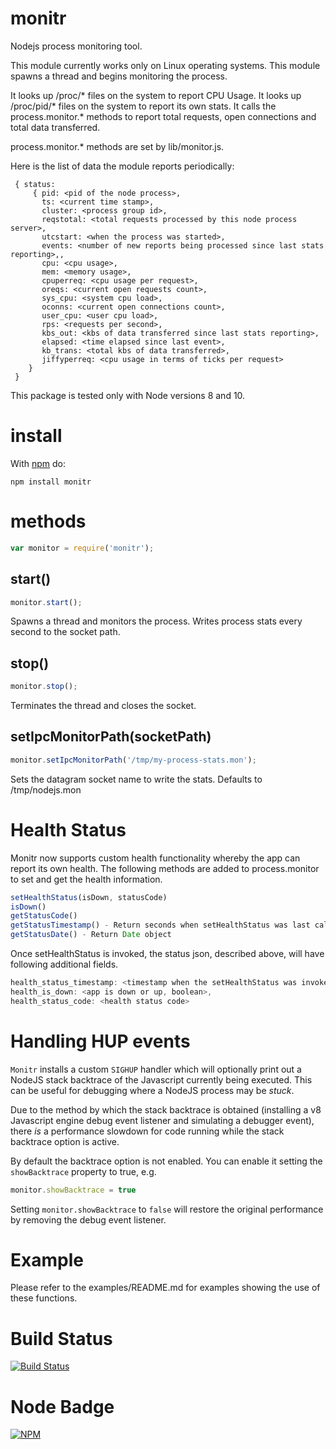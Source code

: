 # monitr

Nodejs process monitoring tool. 

This module currently works only on Linux operating systems.
This module spawns a thread and begins monitoring the process. 

It looks up /proc/* files on the system to report CPU Usage.
It looks up /proc/pid/* files on the system to report its own stats.
It calls the process.monitor.* methods to report total requests, open connections and total data transferred.

process.monitor.* methods are set by lib/monitor.js.

Here is the list of data the module reports periodically:
```
 { status: 
     { pid: <pid of the node process>,
       ts: <current time stamp>,
       cluster: <process group id>,
       reqstotal: <total requests processed by this node process server>,
       utcstart: <when the process was started>,
       events: <number of new reports being processed since last stats reporting>,,
       cpu: <cpu usage>,
       mem: <memory usage>,
       cpuperreq: <cpu usage per request>,
       oreqs: <current open requests count>,
       sys_cpu: <system cpu load>,
       oconns: <current open connections count>,
       user_cpu: <user cpu load>,
       rps: <requests per second>,
       kbs_out: <kbs of data transferred since last stats reporting>,
       elapsed: <time elapsed since last event>,
       kb_trans: <total kbs of data transferred>,
       jiffyperreq: <cpu usage in terms of ticks per request> 
    }
 }
```

This package is tested only with Node versions 8 and 10.


# install

With [npm](http://npmjs.org) do:

```
npm install monitr
```

# methods
```js
var monitor = require('monitr');
```

## start()

```js
monitor.start();
```
Spawns a thread and monitors the process. Writes process stats every second to the socket path.

## stop()
```js
monitor.stop();
```
Terminates the thread and closes the socket.

## setIpcMonitorPath(socketPath)
```js
monitor.setIpcMonitorPath('/tmp/my-process-stats.mon');
```
Sets the datagram socket name to write the stats. Defaults to /tmp/nodejs.mon

# Health Status
Monitr now supports custom health functionality whereby the app can report its own health.
The following methods are added to process.monitor to set and get the health information.
```js
setHealthStatus(isDown, statusCode)
isDown()
getStatusCode()
getStatusTimestamp() - Return seconds when setHealthStatus was last called
getStatusDate() - Return Date object
```
Once setHealthStatus is invoked, the status json, described above, will have following additional fields.
```js
health_status_timestamp: <timestamp when the setHealthStatus was invoked, in sec>,
health_is_down: <app is down or up, boolean>,
health_status_code: <health status code>
```

# Handling HUP events

`Monitr` installs a custom `SIGHUP` handler which will optionally
print out a NodeJS stack backtrace of the Javascript currently being
executed.  This can be useful for debugging where a NodeJS process may
be _stuck_.

Due to the method by which the stack backtrace is
obtained (installing a v8 Javascript engine debug event listener and
simulating a debugger event), there _is_ a performance slowdown for
code running while the stack backtrace option is active.

By default the backtrace option is not enabled.  You can enable it
setting the `showBacktrace` property to true, e.g.

```js
monitor.showBacktrace = true
```

Setting `monitor.showBacktrace` to `false` will restore the original
performance by removing the debug event listener.

# Example

Please refer to the examples/README.md for examples showing the use of these functions.

# Build Status

[![Build Status](https://secure.travis-ci.org/yahoo/monitr.png?branch=master)](http://travis-ci.org/yahoo/monitr)

# Node Badge

[![NPM](https://nodei.co/npm/monitr.png)](https://nodei.co/npm/monitr/)

